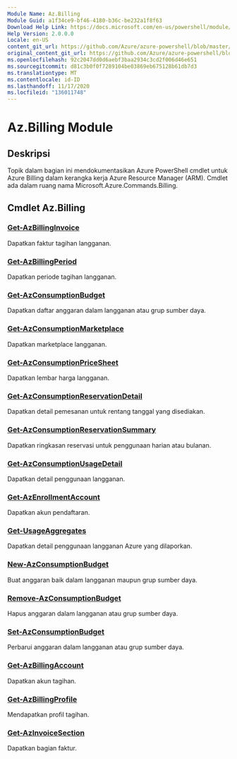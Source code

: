 ```yaml
---
Module Name: Az.Billing
Module Guid: a1f34ce9-bf46-4180-b36c-be232a1f8f63
Download Help Link: https://docs.microsoft.com/en-us/powershell/module/az.billing
Help Version: 2.0.0.0
Locale: en-US
content_git_url: https://github.com/Azure/azure-powershell/blob/master/src/Billing/Billing/help/Az.Billing.md
original_content_git_url: https://github.com/Azure/azure-powershell/blob/master/src/Billing/Billing/help/Az.Billing.md
ms.openlocfilehash: 92c2047dd0d6aebf3baa2934c3cd2f006d46e651
ms.sourcegitcommit: d81c3b0f0f7289104be03869eb675128b61db7d3
ms.translationtype: MT
ms.contentlocale: id-ID
ms.lasthandoff: 11/17/2020
ms.locfileid: "136011748"
---
```

# Az.Billing Module
## Deskripsi
Topik dalam bagian ini mendokumentasikan Azure PowerShell cmdlet untuk Azure Billing dalam kerangka kerja Azure Resource Manager (ARM). Cmdlet ada dalam ruang nama Microsoft.Azure.Commands.Billing.

## Cmdlet Az.Billing
### [Get-AzBillingInvoice](Get-AzBillingInvoice.md)
Dapatkan faktur tagihan langganan.

### [Get-AzBillingPeriod](Get-AzBillingPeriod.md)
Dapatkan periode tagihan langganan.

### [Get-AzConsumptionBudget](Get-AzConsumptionBudget.md)
Dapatkan daftar anggaran dalam langganan atau grup sumber daya.

### [Get-AzConsumptionMarketplace](Get-AzConsumptionMarketplace.md)
Dapatkan marketplace langganan.

### [Get-AzConsumptionPriceSheet](Get-AzConsumptionPriceSheet.md)
Dapatkan lembar harga langganan.

### [Get-AzConsumptionReservationDetail](Get-AzConsumptionReservationDetail.md)
Dapatkan detail pemesanan untuk rentang tanggal yang disediakan.

### [Get-AzConsumptionReservationSummary](Get-AzConsumptionReservationSummary.md)
Dapatkan ringkasan reservasi untuk penggunaan harian atau bulanan.

### [Get-AzConsumptionUsageDetail](Get-AzConsumptionUsageDetail.md)
Dapatkan detail penggunaan langganan.

### [Get-AzEnrollmentAccount](Get-AzEnrollmentAccount.md)
Dapatkan akun pendaftaran.

### [Get-UsageAggregates](Get-UsageAggregates.md)
Dapatkan detail penggunaan langganan Azure yang dilaporkan.

### [New-AzConsumptionBudget](New-AzConsumptionBudget.md)
Buat anggaran baik dalam langganan maupun grup sumber daya.

### [Remove-AzConsumptionBudget](Remove-AzConsumptionBudget.md)
Hapus anggaran dalam langganan atau grup sumber daya.

### [Set-AzConsumptionBudget](Set-AzConsumptionBudget.md)
Perbarui anggaran dalam langganan atau grup sumber daya.

### [Get-AzBillingAccount](Get-AzBillingAccount.md)
Dapatkan akun tagihan.

### [Get-AzBillingProfile](Get-AzBillingProfile.md)
Mendapatkan profil tagihan.

### [Get-AzInvoiceSection](Get-AzInvoiceSection.md)
Dapatkan bagian faktur.

